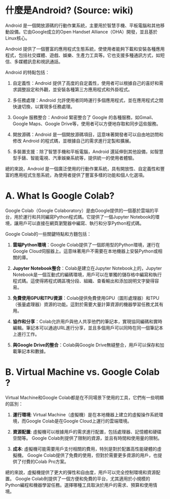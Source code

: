# 什麼是Android? (Source: wiki)

Android 是一個開放源碼的行動作業系統，主要用於智慧手機、平板電腦和其他移動設備。它由Google成立的Open Handset Alliance（OHA）開發，並且基於Linux核心。

Android 提供了一個豐富的應用程式生態系統，使使用者能夠下載和安裝各種應用程式，包括社交媒體、遊戲、娛樂、生產力工具等。它也支援多種通訊方式，如短信、多媒體訊息和視訊通話。

Android 的特點包括：<br>

1. 自定義性：Android 提供了高度的自定義性，使用者可以根據自己的喜好和需求調整設定和外觀，並安裝各種第三方應用程式和外掛程式。

2. 多任務處理：Android 允許使用者同時運行多個應用程式，並在應用程式之間快速切換，以實現多任務處理。

3. Google 服務整合：Android 緊密整合了 Google 的各種服務，如Gmail、Google Maps、Google Drive等，使用者可以方便地存取和同步這些服務。

4. 開放源碼：Android 是一個開放源碼項目，這意味著開發者可以自由地訪問和修改 Android 的程式碼，並根據自己的需求進行定製和擴展。

5. 多裝置支援：除了智慧手機和平板電腦，Android 還延伸到其他設備，如智慧型手錶、智能電視、汽車娛樂系統等，提供統一的使用者體驗。

總的來說，Android 是一個廣泛使用的行動作業系統，具有開放性、自定義性和豐富的應用程式生態系統，為使用者提供了豐富多樣的功能和個人化選項。

# A. What Is Google Colab?
Google Colab（Google Colaboratory）是由Google提供的一個基於雲端的平台，用於運行和共同編寫Python程式碼。它提供了一個Jupyter Notebook的環境，讓用戶可以直接在網頁瀏覽器中編寫、執行和分享Python程式碼。

Google Colab的一些關鍵特點和方麵包括：<br>

1. **雲端Python環境**：Google Colab提供了一個即用型的Python環境，運行在Google Cloud伺服器上。這意味著用戶不需要在本地機器上安裝Python或相關的庫。

2. **Jupyter Notebook整合**：Colab是建立在Jupyter Notebook上的，Jupyter Notebook是一個互動式的編碼環境，用戶可以在單獨的儲存格中編寫和執行程式碼。這使得將程式碼區塊分段、組織、查看輸出和添加說明文字變得容易。

3. **免費使用GPU和TPU資源**：Colab提供免費使用GPU（圖形處理器）和TPU（張量處理器）資源的功能。這對於需要大量計算資源的機器學習任務尤其有用。

4. **協作和分享**：Colab允許用戶與他人共享他們的筆記本，實現協同編碼和實時編輯。筆記本可以通過URL進行分享，並且多個用戶可以同時在同一個筆記本上進行工作。

5. **與Google Drive的整合**：Colab與Google Drive無縫整合，用戶可以保存和加載筆記本和數據。

# B. Virtual Machine vs. Google Colab ?

Virtual Machine和Google Colab都是在不同場景下使用的工具，它們有一些明顯的區別：

1. **運行環境**: Virtual Machine（虛擬機）是在本地機器上建立的虛擬操作系統環境，而Google Colab是在Google Cloud上運行的雲端環境。

2. **資源配置**: 虛擬機可以根據用戶的需求進行配置，包括處理器、記憶體和硬碟空間等。 Google Colab則提供了限制的資源，並且有時間和使用量的限制。

3. **成本**: 虛擬機可能需要用戶支付相關的費用，特別是對於配置高性能硬體的虛擬機。 Google Colab提供了免費的使用，但對於需要更多資源的用戶，也提供了付費的Colab Pro方案。

總的來說，虛擬機提供了更大的彈性和自由度，用戶可以完全控制環境和資源配置。 Google Colab則提供了一個方便和免費的平台，尤其適用於小規模的Python編程和機器學習任務。選擇哪種工具取決於用戶的需求、預算和使用情境。


